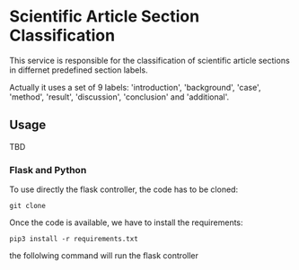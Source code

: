 # Scientific Article Section Classification


This service is responsible for the classification of scientific article sections in differnet predefined section labels. 

Actually it uses a set of 9 labels: 'introduction', 'background', 'case', 'method', 'result', 'discussion', 'conclusion' and 'additional'.

## Usage 

TBD

### Flask and Python

To use directly the flask controller, the code has to be cloned:

```
git clone
```

Once the code is available, we have to install the requirements:

```
pip3 install -r requirements.txt
```

the follolwing command will run the flask controller
